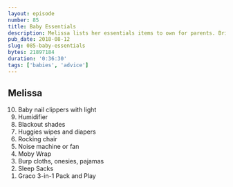 ```yaml
---
layout: episode
number: 85
title: Baby Essentials
description: Melissa lists her essentials items to own for parents. Brian nods along.
pub_date: 2018-08-12
slug: 085-baby-essentials
bytes: 21897184
duration: '0:36:30'
tags: ['babies', 'advice']
---
```

<h2>Melissa</h2>
<ol reversed>
<li>Baby nail clippers with light</li>
<li>Humidifier</li>
<li>Blackout shades</li>
<li>Huggies wipes and diapers</li>
<li>Rocking chair</li>
<li>Noise machine or fan</li>
<li>Moby Wrap</li>
<li>Burp cloths, onesies, pajamas</li>
<li>Sleep Sacks</li>
<li>Graco 3-in-1 Pack and Play</li>
</ol>